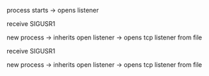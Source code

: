 process starts
-> opens listener

receive SIGUSR1

new process
-> inherits open listener
-> opens tcp listener from file

receive SIGUSR1

new process
-> inherits open listener
-> opens tcp listener from file
